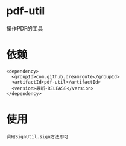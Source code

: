 # pdf-util
操作PDF的工具
# 依赖
```
<dependency>
  <groupId>com.github.dreamroute</groupId>
  <artifactId>pdf-util</artifactId>
  <version>最新-RELEASE</version>
</dependency>
```

# 使用
```
调用SignUtil.sign方法即可
```
